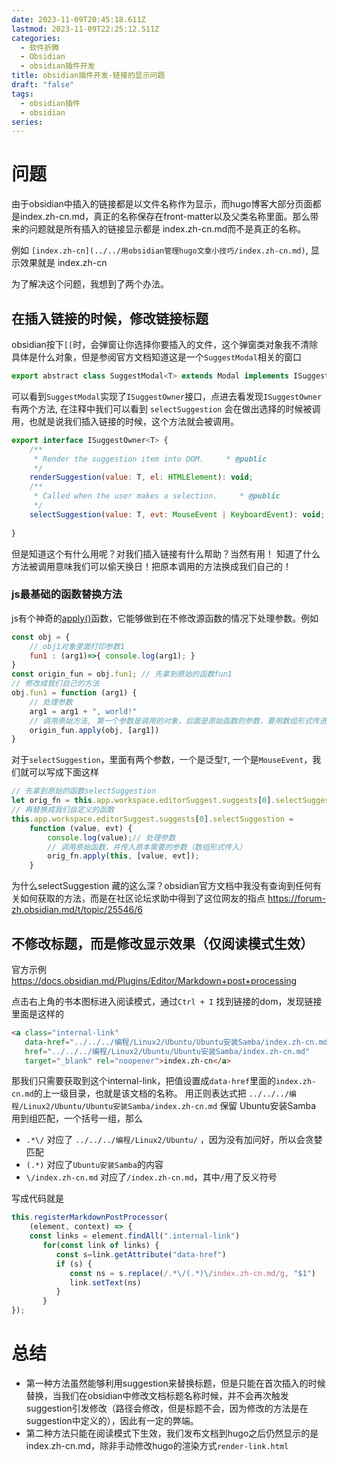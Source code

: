```yaml
---
date: 2023-11-09T20:45:18.611Z
lastmod: 2023-11-09T22:25:12.511Z
categories:
  - 软件折腾
  - Obsidian
  - obsidian插件开发
title: obsidian插件开发-链接的显示问题
draft: "false"
tags:
  - obsidian插件
  - obsidian
series: 
---
```


# 问题
由于obsidian中插入的链接都是以文件名称作为显示，而hugo博客大部分页面都是index.zh-cn.md，真正的名称保存在front-matter以及父类名称里面。那么带来的问题就是所有插入的链接显示都是 index.zh-cn.md而不是真正的名称。

例如 `[index.zh-cn](../../用obsidian管理hugo文章小技巧/index.zh-cn.md)`, 显示效果就是 index.zh-cn


为了解决这个问题，我想到了两个办法。
## 在插入链接的时候，修改链接标题
obsidian按下`[[`时，会弹窗让你选择你要插入的文件，这个弹窗类对象我不清除具体是什么对象，但是参阅官方文档知道这是一个`SuggestModal`相关的窗口
```js
export abstract class SuggestModal<T> extends Modal implements ISuggestOwner<T> {
```
可以看到`SuggestModal`实现了`ISuggestOwner`接口，点进去看发现`ISuggestOwner`有两个方法, 在注释中我们可以看到 `selectSuggestion` 会在做出选择的时候被调用，也就是说我们插入链接的时候，这个方法就会被调用。

```js
export interface ISuggestOwner<T> {  
    /**  
     * Render the suggestion item into DOM.     * @public  
     */  
    renderSuggestion(value: T, el: HTMLElement): void;  
    /**  
     * Called when the user makes a selection.     * @public  
     */  
    selectSuggestion(value: T, evt: MouseEvent | KeyboardEvent): void;  
  
}
```
但是知道这个有什么用呢？对我们插入链接有什么帮助？当然有用！
知道了什么方法被调用意味我们可以偷天换日！把原本调用的方法换成我们自己的！

### js最基础的函数替换方法
js有个神奇的[apply()](https://www.w3schools.com/js/js_function_apply.asp)函数，它能够做到在不修改源函数的情况下处理参数。例如
```js
const obj = {  
    // obj1对象里面打印参数1  
    fun1 : (arg1)=>{ console.log(arg1); }  
}  
const origin_fun = obj.fun1; // 先拿到原始的函数fun1  
// 修改成我们自己的方法  
obj.fun1 = function (arg1) {  
    // 处理参数  
    arg1 = arg1 + ", world!"  
    // 调用原始方法, 第一个参数是调用的对象，后面是原始函数的参数，要用数组形式传进去  
    origin_fun.apply(obj, [arg1])  
}
```

对于`selectSuggestion`，里面有两个参数，一个是泛型`T`, 一个是`MouseEvent`，我们就可以写成下面这样
```js
// 先拿到原始的函数selectSuggestion
let orig_fn = this.app.workspace.editorSuggest.suggests[0].selectSuggestion;
// 再替换成我们自定义的函数
this.app.workspace.editorSuggest.suggests[0].selectSuggestion =  
    function (value, evt) {  
		console.log(value);// 处理参数
		// 调用原始函数，并传入原本需要的参数（数组形式传入）
		orig_fn.apply(this, [value, evt]);  
    }
```

为什么selectSuggestion 藏的这么深？obsidian官方文档中我没有查询到任何有关如何获取的方法，而是在社区论坛求助中得到了这位网友的指点 https://forum-zh.obsidian.md/t/topic/25546/6



## 不修改标题，而是修改显示效果（仅阅读模式生效）
官方示例 https://docs.obsidian.md/Plugins/Editor/Markdown+post+processing

点击右上角的书本图标进入阅读模式，通过`Ctrl + I` 找到链接的dom，发现链接里面是这样的
```html
<a class="internal-link" 
   data-href="../../../编程/Linux2/Ubuntu/Ubuntu安装Samba/index.zh-cn.md" 
   href="../../../编程/Linux2/Ubuntu/Ubuntu安装Samba/index.zh-cn.md" 
   target="_blank" rel="noopener">index.zh-cn</a>
```

那我们只需要获取到这个internal-link，把值设置成`data-href`里面的`index.zh-cn.md`的上一级目录，也就是该文档的名称。
用正则表达式把 `../../../编程/Linux2/Ubuntu/Ubuntu安装Samba/index.zh-cn.md` 保留 Ubuntu安装Samba 用到组匹配，一个括号一组，那么


- `.*\/` 对应了 `../../../编程/Linux2/Ubuntu/` ，因为没有加问好，所以会贪婪匹配
- `(.*)` 对应了`Ubuntu安装Samba`的内容
- `\/index.zh-cn.md` 对应了`/index.zh-cn.md`，其中`/`用了反义符号

写成代码就是
```js
this.registerMarkdownPostProcessor(  
    (element, context) => {  
    const links = element.findAll(".internal-link")  
       for(const link of links) {  
          const s=link.getAttribute("data-href")  
          if (s) {  
             const ns = s.replace(/.*\/(.*)\/index.zh-cn.md/g, "$1")  
             link.setText(ns)  
          }  
       }  
});
```

# 总结
- 第一种方法虽然能够利用suggestion来替换标题，但是只能在首次插入的时候替换，当我们在obsidian中修改文档标题名称时候，并不会再次触发suggestion引发修改（路径会修改，但是标题不会，因为修改的方法是在suggestion中定义的），因此有一定的弊端。
- 第二种方法只能在阅读模式下生效，我们发布文档到hugo之后仍然显示的是index.zh-cn.md，除非手动修改hugo的渲染方式`render-link.html`
